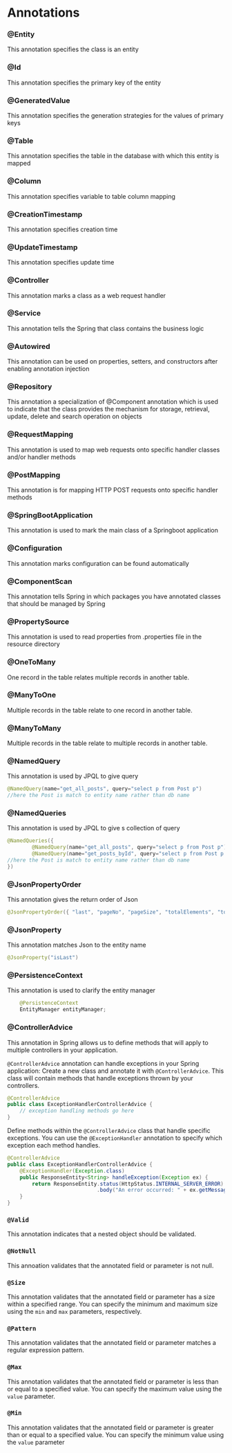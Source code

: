 # Annotations
### @Entity
This annotation specifies the class is an entity

### @Id
This annotation specifies the primary key of the entity

### @GeneratedValue
This annotation specifies the generation strategies for the values of primary keys

### @Table
This annotation specifies the table in the database with which this entity is mapped

### @Column
This annotation specifies variable to table column mapping

### @CreationTimestamp
This annotation specifies creation time

### @UpdateTimestamp
This annotation specifies update time

### @Controller
This annotation marks a class as a web request handler

### @Service
This annotation tells the Spring that class contains the business logic

### @Autowired 
This annotation can be used on properties, setters, and constructors after enabling annotation injection

### @Repository
This annotation a specialization of @Component annotation which is used to indicate that the class provides the mechanism for storage, retrieval, update, delete and search operation on objects

### @RequestMapping 
This annotation is used to map web requests onto specific handler classes and/or handler methods

### @PostMapping
This annotation is for mapping HTTP POST requests onto specific handler methods

### @SpringBootApplication
This annotation is used to mark the main class of a Springboot application

### @Configuration 
This annotation marks configuration can be found automatically

### @ComponentScan 
This annotation tells Spring in which packages you have annotated classes that should be managed by Spring

### @PropertySource
This annotation is used to read properties from .properties file in the resource directory

### @OneToMany
One record in the table relates multiple records in another table.

### @ManyToOne
Multiple records in the table relate to one record in another table.

### @ManyToMany
Multiple records in the table relate to multiple records in another table.

### @NamedQuery 
This annotation is used by JPQL to give query
```java
@NamedQuery(name="get_all_posts", query="select p from Post p")
//here the Post is match to entity name rather than db name
```

### @NamedQueries
This annotation is used by JPQL to give s collection of query
```java
@NamedQueries({
        @NamedQuery(name="get_all_posts", query="select p from Post p"),
        @NamedQuery(name="get_posts_byId", query="select p from Post p where id = :id")
//here the Post is match to entity name rather than db name
})
```

### @JsonPropertyOrder
This annotation gives the return order of Json
```java
@JsonPropertyOrder({ "last", "pageNo", "pageSize", "totalElements", "totalPages", "content" })
```
### @JsonProperty 
This annotation matches Json to the entity name
```java
@JsonProperty("isLast")
```
### @PersistenceContext 
This annotation is used to clarify the entity manager
```java
    @PersistenceContext
    EntityManager entityManager;
```

### @ControllerAdvice
This annotation in Spring allows us to define methods that will apply to multiple controllers in your application.

`@ControllerAdvice` annotation can handle exceptions in your Spring application:
Create a new class and annotate it with `@ControllerAdvice`. This class will contain methods that handle exceptions thrown by your controllers.
```java
@ControllerAdvice
public class ExceptionHandlerControllerAdvice {
    // exception handling methods go here
}
```
Define methods within the `@ControllerAdvice` class that handle specific exceptions. You can use the `@ExceptionHandler` annotation to specify which exception each method handles.
```java
@ControllerAdvice
public class ExceptionHandlerControllerAdvice {
    @ExceptionHandler(Exception.class)
    public ResponseEntity<String> handleException(Exception ex) {
        return ResponseEntity.status(HttpStatus.INTERNAL_SERVER_ERROR)
                             .body("An error occurred: " + ex.getMessage());
    }
}
```

### `@Valid`
This annotation indicates that a nested object should be validated.
### `@NotNull`
This annoation validates that the annotated field or parameter is not null.
### `@Size`
This annotation validates that the annotated field or parameter has a size within a specified range. You can specify the minimum and maximum size using the `min` and `max` parameters, respectively.
### `@Pattern`
This annotation  validates that the annotated field or parameter matches a regular expression pattern.
### `@Max`
This annotation validates that the annotated field or parameter is less than or equal to a specified value. You can specify the maximum value using the `value` parameter.
### `@Min`
This annotation validates that the annotated field or parameter is greater than or equal to a specified value. You can specify the minimum value using the `value` parameter